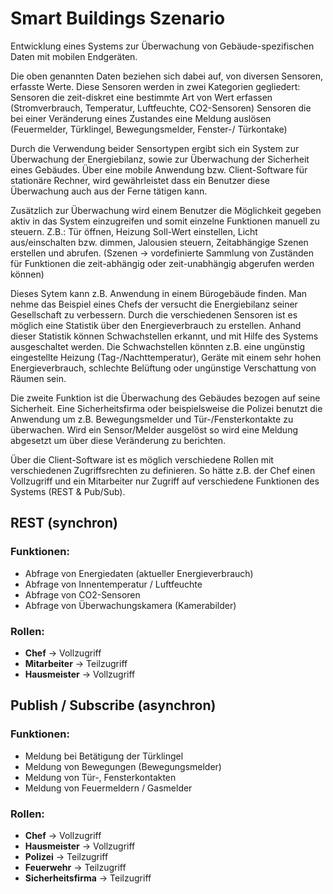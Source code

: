Smart Buildings Szenario
=================

Entwicklung eines Systems zur Überwachung von Gebäude-spezifischen Daten mit mobilen Endgeräten. 

Die oben genannten Daten beziehen sich dabei auf, von diversen Sensoren, erfasste Werte. Diese Sensoren werden in zwei Kategorien gegliedert:
Sensoren die zeit-diskret eine bestimmte Art von Wert erfassen (Stromverbrauch, Temperatur, Luftfeuchte, CO2-Sensoren)
Sensoren die bei einer Veränderung eines Zustandes eine Meldung auslösen (Feuermelder, Türklingel, Bewegungsmelder, Fenster-/ Türkontake)

Durch die Verwendung beider Sensortypen ergibt sich ein System zur Überwachung der Energiebilanz, sowie zur Überwachung der Sicherheit eines Gebäudes. 
Über eine mobile Anwendung bzw. Client-Software für stationäre Rechner, wird gewährleistet dass ein Benutzer diese Überwachung auch aus der Ferne tätigen kann.

Zusätzlich zur Überwachung wird einem Benutzer die Möglichkeit gegeben aktiv in das System einzugreifen und somit einzelne Funktionen manuell zu steuern.
Z.B.: Tür öffnen, Heizung Soll-Wert einstellen, Licht aus/einschalten bzw. dimmen, Jalousien steuern, Zeitabhängige Szenen erstellen und abrufen. (Szenen -> vordefinierte Sammlung von Zuständen für Funktionen die zeit-abhängig oder zeit-unabhängig abgerufen werden können)

Dieses Sytem kann z.B. Anwendung in einem Bürogebäude finden. Man nehme das Beispiel eines Chefs der versucht die Energiebilanz seiner Gesellschaft zu verbessern. Durch die verschiedenen Sensoren ist es möglich eine Statistik über den Energieverbrauch zu erstellen. Anhand dieser Statistik können Schwachstellen erkannt, und mit Hilfe des Systems ausgeschaltet werden. 
Die Schwachstellen könnten z.B. eine ungünstig eingestellte Heizung (Tag-/Nachttemperatur), Geräte mit einem sehr hohen Energieverbrauch, schlechte Belüftung oder ungünstige Verschattung von Räumen sein.

Die zweite Funktion ist die Überwachung des Gebäudes bezogen auf seine Sicherheit. Eine Sicherheitsfirma oder beispielsweise die Polizei benutzt die Anwendung um z.B. Bewegungsmelder und Tür-/Fensterkontakte zu überwachen. Wird ein Sensor/Melder ausgelöst so wird eine Meldung abgesetzt um über diese Veränderung zu berichten. 


Über die Client-Software ist es möglich verschiedene Rollen mit verschiedenen Zugriffsrechten zu definieren.
So hätte z.B. der Chef einen Vollzugriff und ein Mitarbeiter nur Zugriff auf verschiedene Funktionen 
des Systems (REST & Pub/Sub).




REST (synchron)
---------------

### Funktionen:

* Abfrage von Energiedaten (aktueller Energieverbrauch)
* Abfrage von Innentemperatur / Luftfeuchte
* Abfrage von CO2-Sensoren
* Abfrage von Überwachungskamera (Kamerabilder)

### Rollen:

* **Chef**        -> Vollzugriff
* **Mitarbeiter** -> Teilzugriff
* **Hausmeister** -> Vollzugriff


Publish / Subscribe (asynchron)
--------------------------------

### Funktionen:

* Meldung bei Betätigung der Türklingel
* Meldung von Bewegungen (Bewegungsmelder)
* Meldung von Tür-, Fensterkontakten
* Meldung von Feuermeldern / Gasmelder

### Rollen:

* **Chef**              -> Vollzugriff
* **Hausmeister**       -> Vollzugriff
* **Polizei**           -> Teilzugriff
* **Feuerwehr**         -> Teilzugriff
* **Sicherheitsfirma**  -> Teilzugriff
